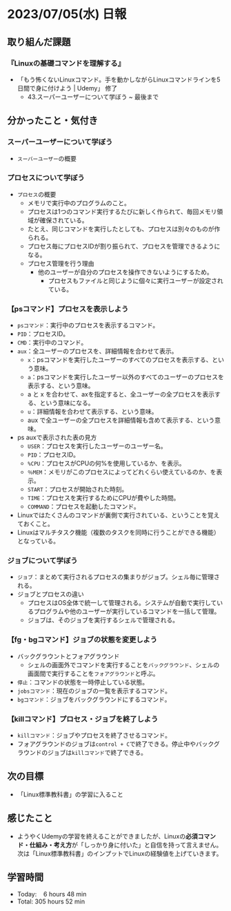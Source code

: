 # 2023/07/05(水) 日報
## 取り組んだ課題
### 『Linuxの基礎コマンドを理解する』
- 「もう怖くないLinuxコマンド。手を動かしながらLinuxコマンドラインを5日間で身に付けよう | Udemy」 修了
  - 43.スーパーユーザーについて学ぼう ~ 最後まで


## 分かったこと・気付き
### スーパーユーザーについて学ぼう
- `スーバーユーザー`の概要

### プロセスについて学ぼう
- `プロセス`の概要
  - メモリで実行中のプログラムのこと。
  - プロセスは1つのコマンド実行するたびに新しく作られて、毎回メモリ領域が確保されている。
  - たとえ、同じコマンドを実行したとしても、プロセスは別々のものが作られる。
  - プロセス毎にプロセスIDが割り振られて、プロセスを管理できるようになる。
  - プロセス管理を行う理由
      - 他のユーザーが自分のプロセスを操作できないようにするため。
          - プロセスもファイルと同じように個々に実行ユーザーが設定されている。

### 【psコマンド】プロセスを表示しよう
- `psコマンド`：実行中のプロセスを表示するコマンド。
- `PID`：プロセスID。
- `CMD`：実行中のコマンド。
- `aux`：全ユーザーのプロセスを、詳細情報を合わせて表示。
  - `x`：psコマンドを実行したユーザーのすべてのプロセスを表示する、という意味。
  - `a`：psコマンドを実行したユーザー以外のすべてのユーザーのプロセスを表示する、という意味。
  - a と x を合わせて、axを指定すると、全ユーザーの全プロセスを表示する、という意味になる。
  - `u`：詳細情報を合わせて表示する、という意味。
  - aux で全ユーザーの全プロセスを詳細情報も含めて表示する、という意味。
- ps auxで表示された表の見方
  - `USER`：プロセスを実行したユーザーのユーザー名。
  - `PID`：プロセスID。
  - `%CPU`：プロセスがCPUの何%を使用しているか、を表示。
  - `％MEM`：メモリがこのプロセスによってどれくらい使えているのか、を表示。
  - `START`：プロセスが開始された時刻。
  - `TIME`：プロセスを実行するためにCPUが費やした時間。
  - `COMMAND`：プロセスを起動したコマンド。
- Linuxではたくさんのコマンドが裏側で実行されている、ということを覚えておくこと。
- Linuxはマルチタスク機能（複数のタスクを同時に行うことができる機能）となっている。
   
### ジョブについて学ぼう
- `ジョブ`：まとめて実行されるプロセスの集まりがジョブ。シェル毎に管理される。
- ジョブとプロセスの違い
  - プロセスはOS全体で統一して管理される。システムが自動で実行しているプログラムや他のユーザーが実行しているコマンドを一括して管理。
  - ジョブは、そのジョブを実行するシェルで管理される。

### 【fg・bgコマンド】ジョブの状態を変更しよう
- バックグラウントとフォアグラウンド
  - シェルの画面外でコマンドを実行することを`バックグラウンド`、シェルの画面間で実行することを`フォアグラウンド`と呼ぶ。
- `停止`：コマンドの状態を一時停止している状態。
- `jobsコマンド`：現在のジョブの一覧を表示するコマンド。
- `bgコマンド`：ジョブをバックグラウンドにするコマンド。

### 【killコマンド】プロセス・ジョブを終了しよう
- `killコマンド`：ジョブやプロセスを終了させるコマンド。
- フォアグラウンドのジョブは`control + C`で終了できる。停止中やバックグラウンドのジョブは`killコマンド`で終了できる。


## 次の目標
- 「Linux標準教科書」の学習に入ること


## 感じたこと
- ようやくUdemyの学習を終えることができましたが、Linuxの**必須コマンド・仕組み・考え方**が「しっかり身に付いた」と自信を持って言えません。 次は「Linux標準教科書」のインプットでLinuxの経験値を上げていきます。

## 学習時間
- Today:&nbsp;&nbsp;&nbsp; 6 hours 48 min
- Total: 305 hours 52 min
